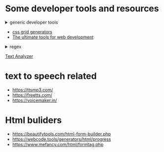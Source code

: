 # Some developer tools and resources

<details><summary>generic developer tools</summary>
- https://extendsclass.com/
</details>

- [css grid generators](https://cssgrid-generator.netlify.app/)
- [The ultimate tools for web development](https://webcode.tools/)

<details><summary>regex</summary>
<p>
- https://regexr.com/ </br>
- https://www.regexpal.com/ </br>
- https://regex101.com/ </br>
</p>
</details>

[Text Analyzer](https://www.online-utility.org/text/analyzer.jsp)


# text to speech related

 - https://ttsmp3.com/
 - https://freetts.com/
 - https://voicemaker.in/

# Html buliders
- https://beautifytools.com/html-form-builder.php
- https://webcode.tools/generators/html/progress
- https://www.mefancy.com/html/formtag.php
